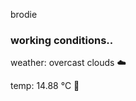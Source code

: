 brodie

<!--weather_start-->
### working conditions..

weather: overcast clouds ☁️

temp: 14.88 °C 👕

<!--weather_end-->
